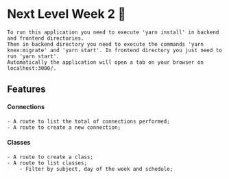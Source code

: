 # Next Level Week 2 🚀

    To run this application you need to execute 'yarn install' in backend and frontend directories. 
    Then in backend directory you need to execute the commands 'yarn knex:migrate' and 'yarn start'. In frontend directory you just need to run 'yarn start'. 
    Automatically the application will open a tab on your browser on localhost:3000/.

## Features

#### Connections
    - A route to list the total of connections performed;
    - A route to create a new connection;

#### Classes
    - A route to create a class;
    - A route to list classes;
        - Filter by subject, day of the week and schedule;
